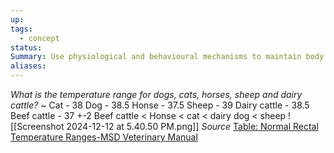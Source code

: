 ```yaml
---
up: 
tags:
  - concept
status: 
Summary: Use physiological and behavioural mechanisms to maintain body temperature within narrow range
aliases:
---
```

*What is the temperature range for dogs, cats, horses, sheep and dairy cattle?*
~
Cat - 38
Dog - 38.5
Honse - 37.5
Sheep - 39
Dairy cattle - 38.5
Beef cattle - 37 +-2
Beef cattle < Honse < cat < dairy dog < sheep
![[Screenshot 2024-12-12 at 5.40.50 PM.png]]
*Source*
[Table: Normal Rectal Temperature Ranges-MSD Veterinary Manual](https://www.msdvetmanual.com/multimedia/table/normal-rectal-temperature-ranges)
<!--SR:!2024-12-15,3,250-->